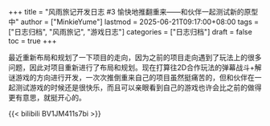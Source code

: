 +++
title = "风雨旅记开发日志 #3 愉快地推翻重来——和伙伴一起测试新的原型中"
author = ["MinkieYume"]
lastmod = 2025-06-21T09:17:00+08:00
tags = ["日志归档", "风雨旅记", "游戏日志"]
categories = ["日志归档"]
draft = false
toc = true
+++

最近重新布局和规划了一下项目的走向，因为之前的项目走向遇到了玩法上的很多问题，因此对项目重新进行了布局和规划。现在打算往2D合作玩法的弹幕战斗+解谜游戏的方向进行开发，一次次推倒重来自己的项目虽然挺痛苦的，但和伙伴在一起测试游戏的时候还是很快乐，而且可以亲眼看到自己的游戏也许会比之前的做得更有意思，就挺开心的。

{{< bilibili BV1JM411s7bi >}}
